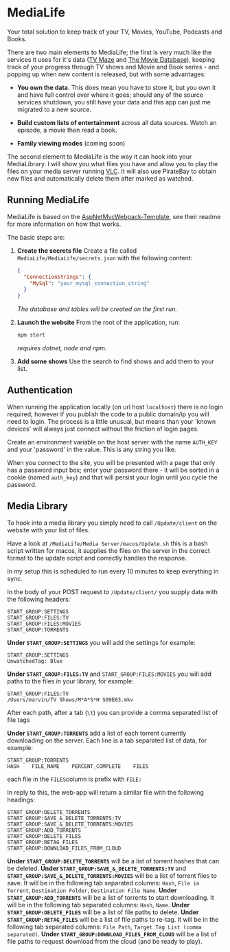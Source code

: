 # MediaLife

Your total solution to keep track of your TV, Movies, YouTube, Podcasts and Books.

There are two main elements to MediaLife; the first is very much like the services it uses for it's data ([TV Maze](https://www.tvmaze.com) and [The Movie Database](https://www.themoviedb.org/?language=en-GB)), keeping track of your progress through TV shows and Movie and Book series - and popping up when new content is released, but with some advantages:

- **You own the data**.  This does mean you have to store it, but you own it and have full control over where it goes; should any of the source services shutdown, you still have your data and this app can just me migrated to a new source.

- **Build custom lists of entertainment** across all data sources.  Watch an episode, a  movie then read a book.

- **Family viewing modes** (coming soon)

The second element to MediaLife is the way it can hook into your MediaLibrary.  I will show you what files you have and allow you to play the files on your media server running [VLC](https://www.videolan.org).  It will also use PirateBay to obtain new files and automatically delete them after marked as watched.

## Running MediaLife

MediaLife is based on the [AspNetMvcWebpack-Template](https://github.com/bsrobinson/AspNetMvcWebpack-Template/), see their readme for more information on how that works.

The basic steps are:

1. **Create the secrets file**
   Create a file called `MediaLife/MediaLife/secrets.json` with the following content:
   
   ```json
   {
     "ConnectionStrings": {
       "MySql": "your_mysql_connection_string"
     }
   }
   ```
   
   *The database and tables will be created on the first run.*

2. **Launch the website**
   From the root of the application, run:
   
   ```bash
   npm start
   ```
   
   *requires dotnet, node and npm.*

3. **Add some shows**
   Use the search to find shows and add them to your list.

## Authentication

When running the application locally (on url host `localhost`) there is no login required; however if you publish the code to a public domain/ip you will need to login.  The process is a little unusual, but means than your 'known devices' will always just connect without the friction of login pages.

Create an environment variable on the host server with the name `AUTH_KEY` and your 'password' in the value.  This is any string you like.

When you connect to the site, you will be presented with a page that only has a password input box; enter your password there - it will be sorted in a cookie (named `auth_key`) and that will persist your login until you cycle the password.

## Media Library

To hook into a media library you simply need to call `/Update/client` on the website with your list of files.

Have a look at `/MediaLife/Media Server/macos/Update.sh` this is a bash script written for macos, it supplies the files on the server in the correct format to the update script and correctly handles the response.

In my setup this is scheduled to run every 10 minutes to keep everything in sync.

In the body of your POST request to `/Update/client/` you supply data with the following headers:

```
START_GROUP:SETTINGS
START_GROUP:FILES:TV
START_GROUP:FILES:MOVIES
START_GROUP:TORRENTS
```

**Under `START_GROUP:SETTINGS`** you will add the settings for example:

```
START_GROUP:SETTINGS
UnwatchedTag: Blue
```

**Under `START_GROUP:FILES:TV`** and `START_GROUP:FILES:MOVIES` you will add paths to the files in your library, for example:

```
START_GROUP:FILES:TV
/Users/marvin/TV Shows/M*A*S*H S09E03.mkv
```

After each path, after a tab (`\t`) you can provide a comma separated list of file tags

**Under `START_GROUP:TORRENTS`** add a list of each torrent currently downloading on the server.  Each line is a tab separated list of data, for example:

```
START_GROUP:TORRENTS
HASH    FILE_NAME    PERCENT_COMPLETE    FILES
```

each file in the `FILES`column is prefix with `FILE:`

In reply to this, the web-app will return a similar file with the following headings:

```
START_GROUP:DELETE_TORRENTS
START_GROUP:SAVE_&_DELETE_TORRENTS:TV
START_GROUP:SAVE_&_DELETE_TORRENTS:MOVIES
START_GROUP:ADD_TORRENTS
START_GROUP:DELETE_FILES
START_GROUP:RETAG_FILES
START_GROUP:DOWNLOAD_FILES_FROM_CLOUD
```

**Under `START_GROUP:DELETE_TORRENTS`** will be a list of torrent hashes that can be deleted.
**Under `START_GROUP:SAVE_&_DELETE_TORRENTS:TV`** and **`START_GROUP:SAVE_&_DELETE_TORRENTS:MOVIES`** will be a list of torrent files to save.  It will be in the following tab separated columns: `Hash`, `File in Torrent`, `Destination Folder`, `Destination File Name`.
**Under `START_GROUP:ADD_TORRENTS`** will be a list of torrents to start downloading.  It will be in the following tab separated columns: `Hash`, `Name`.
**Under `START_GROUP:DELETE_FILES`** will be a list of file paths to delete.
**Under `START_GROUP:RETAG_FILES`** will be a list of file paths to re-tag.  It will be in the following tab separated columns: `File Path`, `Target Tag List (comma separated)`.
**Under `START_GROUP:DOWNLOAD_FILES_FROM_CLOUD`** will be a list of file paths to request download from the cloud (and be ready to play).

